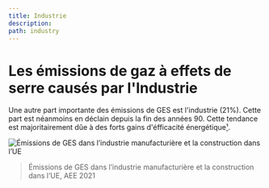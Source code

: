 ```yaml
---
title: Industrie
description:
path: industry
---
```


# Les émissions de gaz à effets de serre causés par l'Industrie

Une autre part importante des émissions de GES est l'industrie (21%). Cette part est néanmoins en déclain depuis la fin des années 90. Cette tendance est majoritairement dûe à des forts gains d'éfficacité énergétique[¹](https://www.statistiques.developpement-durable.gouv.fr/edition-numerique/chiffres-cles-du-climat-2022/12-emissions-de-ges-de-lindustrie).

![Émissions de GES dans l’industrie manufacturière et la construction dans l’UE](/img/emissions-GES-industrie-UE-CGDD.svg)
> Émissions de GES dans l’industrie manufacturière et la construction dans l’UE, AEE 2021